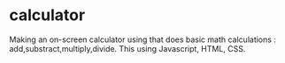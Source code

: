 # calculator

Making an on-screen calculator using that does basic math calculations : add,substract,multiply,divide.
This using Javascript, HTML, CSS.
